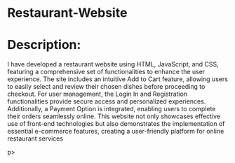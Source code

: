 # Restaurant-Website
<h1>Description:</h1>
<p>I have developed a restaurant website using HTML, JavaScript, and CSS, featuring a comprehensive set of functionalities to enhance the user experience. The site includes an intuitive Add to Cart feature, allowing users to easily select and review their chosen dishes before proceeding to checkout. For user management, the Login In and Registration functionalities provide secure access and personalized experiences. Additionally, a Payment Option is integrated, enabling users to complete their orders seamlessly online. This website not only showcases effective use of front-end technologies but also demonstrates the implementation of essential e-commerce features, creating a user-friendly platform for online restaurant services</p>p>
